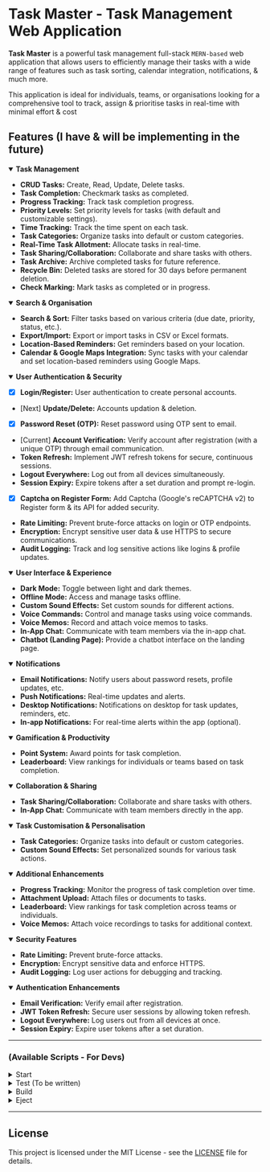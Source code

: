 # Task Master - Task Management Web Application

**Task Master** is a powerful task management full-stack `MERN-based` web application that allows users to efficiently manage their tasks with a wide range of features such as task sorting, calendar integration, notifications, & much more.

This application is ideal for individuals, teams, or organisations looking for a comprehensive tool to track, assign & prioritise tasks in real-time with minimal effort & cost

## Features (I have & will be implementing in the future)

<details open>
  <summary><strong>Task Management</strong></summary>
    
- **CRUD Tasks:** Create, Read, Update, Delete tasks.
- **Task Completion:** Checkmark tasks as completed.
- **Progress Tracking:** Track task completion progress.
- **Priority Levels:** Set priority levels for tasks (with default and customizable settings).
- **Time Tracking:** Track the time spent on each task.
- **Task Categories:** Organize tasks into default or custom categories.
- **Real-Time Task Allotment:** Allocate tasks in real-time.
- **Task Sharing/Collaboration:** Collaborate and share tasks with others.
- **Task Archive:** Archive completed tasks for future reference.
- **Recycle Bin:** Deleted tasks are stored for 30 days before permanent deletion.
- **Check Marking:** Mark tasks as completed or in progress.

</details>

<details open>
  <summary><strong>Search & Organisation</strong></summary>

- **Search & Sort:** Filter tasks based on various criteria (due date, priority, status, etc.).
- **Export/Import:** Export or import tasks in CSV or Excel formats.
- **Location-Based Reminders:** Get reminders based on your location.
- **Calendar & Google Maps Integration:** Sync tasks with your calendar and set location-based reminders using Google Maps.

</details>

<details open>
  <summary><strong>User Authentication & Security</strong></summary>

- [x] **Login/Register:** User authentication to create personal accounts.
- [Next] **Update/Delete:** Accounts updation & deletion.
- [x] **Password Reset (OTP):** Reset password using OTP sent to email.
- [Current] **Account Verification:** Verify account after registration (with a unique OTP) through email communication.
- **Token Refresh:** Implement JWT refresh tokens for secure, continuous sessions.
- **Logout Everywhere:** Log out from all devices simultaneously.
- **Session Expiry:** Expire tokens after a set duration and prompt re-login.
- [x] **Captcha on Register Form:** Add Captcha (Google's reCAPTCHA v2) to Register form & its API for added security.
- **Rate Limiting:** Prevent brute-force attacks on login or OTP endpoints.
- **Encryption:** Encrypt sensitive user data & use HTTPS to secure communications.
- **Audit Logging:** Track and log sensitive actions like logins & profile updates.

</details>

<details open>
  <summary><strong>User Interface & Experience</strong></summary>

- **Dark Mode:** Toggle between light and dark themes.
- **Offline Mode:** Access and manage tasks offline.
- **Custom Sound Effects:** Set custom sounds for different actions.
- **Voice Commands:** Control and manage tasks using voice commands.
- **Voice Memos:** Record and attach voice memos to tasks.
- **In-App Chat:** Communicate with team members via the in-app chat.
- **Chatbot (Landing Page):** Provide a chatbot interface on the landing page.

</details>

<details open>
  <summary><strong>Notifications</strong></summary>

- **Email Notifications:** Notify users about password resets, profile updates, etc.
- **Push Notifications:** Real-time updates and alerts.
- **Desktop Notifications:** Notifications on desktop for task updates, reminders, etc.
- **In-app Notifications:** For real-time alerts within the app (optional).
</details>

<details open>
  <summary><strong>Gamification & Productivity</strong></summary>

- **Point System:** Award points for task completion.
- **Leaderboard:** View rankings for individuals or teams based on task completion.

</details>

<details open>
  <summary><strong>Collaboration & Sharing</strong></summary>

- **Task Sharing/Collaboration:** Collaborate and share tasks with others.
- **In-App Chat:** Communicate with team members directly in the app.

</details>

<details open>
  <summary><strong>Task Customisation & Personalisation</strong></summary>

- **Task Categories:** Organize tasks into default or custom categories.
- **Custom Sound Effects:** Set personalized sounds for various task actions.
</details>

<details open>
  <summary><strong>Additional Enhancements</strong></summary>

- **Progress Tracking:** Monitor the progress of task completion over time.
- **Attachment Upload:** Attach files or documents to tasks.
- **Leaderboard:** View rankings for task completion across teams or individuals.
- **Voice Memos:** Attach voice recordings to tasks for additional context.

</details>

<details open>
  <summary><strong>Security Features</strong></summary>

- **Rate Limiting:** Prevent brute-force attacks.
- **Encryption:** Encrypt sensitive data and enforce HTTPS.
- **Audit Logging:** Log user actions for debugging and tracking.

</details>

<details open>
  <summary><strong>Authentication Enhancements</strong></summary>

- **Email Verification:** Verify email after registration.
- **JWT Token Refresh:** Secure user sessions by allowing token refresh.
- **Logout Everywhere:** Log users out from all devices at once.
- **Session Expiry:** Expire user tokens after a set duration.

</details>

---

### (Available Scripts - For Devs)

<details>
  <summary>Start</summary>
    
    npm start

Runs the app in development mode.
Open [http://localhost:3000](http://localhost:3000) to view it in your browser.

> You may also see any lint errors in the console.

</details>
<details>
  <summary>Test (To be written)</summary>

    npm test

Launches the test runner in the interactive watch mode.
See the section about [running tests](https://facebook.github.io/create-react-app/docs/running-tests) for more information.

</details>
<details>
  <summary>Build</summary>

    npm run build

Builds the app for production to the `build` folder.

> Correctly bundles React in production mode & optimises the build for the best performance.
> The build is minified and the filenames include the hashes

</details>
<details>
  <summary>Eject</summary>

    npm run eject

**Note: this is a one-way operation. Once you `eject`, you can't go back!**
If you aren't satisfied with the build tool & configuration choices, you can `eject` at any time

> This will remove the single build dependency from your project

</details>

---

## License

This project is licensed under the MIT License - see the [LICENSE](LICENSE) file for details.
